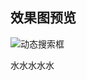 ## 效果图预览

![动态搜索框](https://github.com/Hepengzhu/Styles_Components/assets/120250850/9513c620-e6a3-4d9a-bc2c-c0fd8afb3cde)



水水水水水